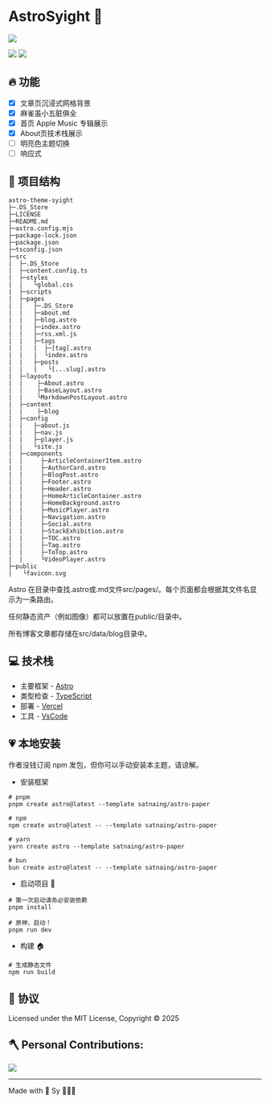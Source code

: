 # AstroSyight 🚀

![](https://ccccooh.oss-cn-hangzhou.aliyuncs.com/img/202508310413326.png)

![](https://img.shields.io/badge/Github-181717?style=for-the-badge&logo=github&logoColor=white)
![](https://img.shields.io/github/license/ccccooh/astro-theme-syight.svg)



## 🔥 功能

- [x] 文章页沉浸式网格背景
- [x] 麻雀虽小五脏俱全
- [x] 首页 Apple Music 专辑展示
- [x] About页技术栈展示
- [ ] 明亮色主题切换
- [ ] 响应式

## 🚀 项目结构

```
astro-theme-syight
├─.DS_Store
├─LICENSE
├─README.md
├─astro.config.mjs
├─package-lock.json
├─package.json
├─tsconfig.json
├─src
|  ├─.DS_Store
|  ├─content.config.ts
|  ├─styles
|  |   └global.css
|  ├─scripts
|  ├─pages
|  |   ├─.DS_Store
|  |   ├─about.md
|  |   ├─blog.astro
|  |   ├─index.astro
|  |   ├─rss.xml.js
|  |   ├─tags
|  |   |  ├─[tag].astro
|  |   |  └index.astro
|  |   ├─posts
|  |   |   └[...slug].astro
|  ├─layouts
|  |    ├─About.astro
|  |    ├─BaseLayout.astro
|  |    └MarkdownPostLayout.astro
|  ├─content
|  |    ├─blog
|  ├─config
|  |   ├─about.js
|  |   ├─nav.js
|  |   ├─player.js
|  |   └site.js
|  ├─components
|  |     ├─ArticleContainerItem.astro
|  |     ├─AuthorCard.astro
|  |     ├─BlogPost.astro
|  |     ├─Footer.astro
|  |     ├─Header.astro
|  |     ├─HomeArticleContainer.astro
|  |     ├─HomeBackground.astro
|  |     ├─MusicPlayer.astro
|  |     ├─Navigation.astro
|  |     ├─Social.astro
|  |     ├─StackExhibition.astro
|  |     ├─TOC.astro
|  |     ├─Tag.astro
|  |     ├─ToTop.astro
|  |     └VideoPlayer.astro
├─public
|   └favicon.svg
```

Astro 在目录中查找.astro或.md文件src/pages/。每个页面都会根据其文件名显示为一条路由。

任何静态资产（例如图像）都可以放置在public/目录中。

所有博客文章都存储在src/data/blog目录中。

## 💻 技术栈

- 主要框架 - [Astro](https://astro.build/)
- 类型检查 - [TypeScript](https://www.typescriptlang.org/)
- 部署 - [Vercel](https://vercel.com/)
- 工具 - [VsCode](https://code.visualstudio.com/)

## 💗 本地安装

作者没钱订阅 npm 发包，但你可以手动安装本主题，请谅解。

- 安装框架

```
# pnpm
pnpm create astro@latest --template satnaing/astro-paper

# npm
npm create astro@latest -- --template satnaing/astro-paper

# yarn
yarn create astro --template satnaing/astro-paper

# bun
bun create astro@latest -- --template satnaing/astro-paper
```

- 启动项目 🚀

```
# 第一次启动请务必安装依赖
pnpm install

# 原神，启动！
pnpm run dev
```

- 构建 🏠

```
# 生成静态文件
npm run build
```

## 📜 协议

Licensed under the MIT License, Copyright © 2025


## 🪓 Personal Contributions:

![](https://ghchart.rshah.org/ccccooh)

---

Made with 🤍 Sy 👨🏻‍💻